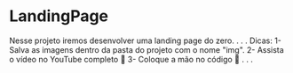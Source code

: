 # LandingPage

Nesse projeto iremos desenvolver uma landing page do zero.
.
.
.
Dicas:
1- Salva as imagens dentro da pasta do projeto com o nome "img".
2- Assista o vídeo no YouTube completo 🚀
3- Coloque a mão no código 🚀
.
.
.
